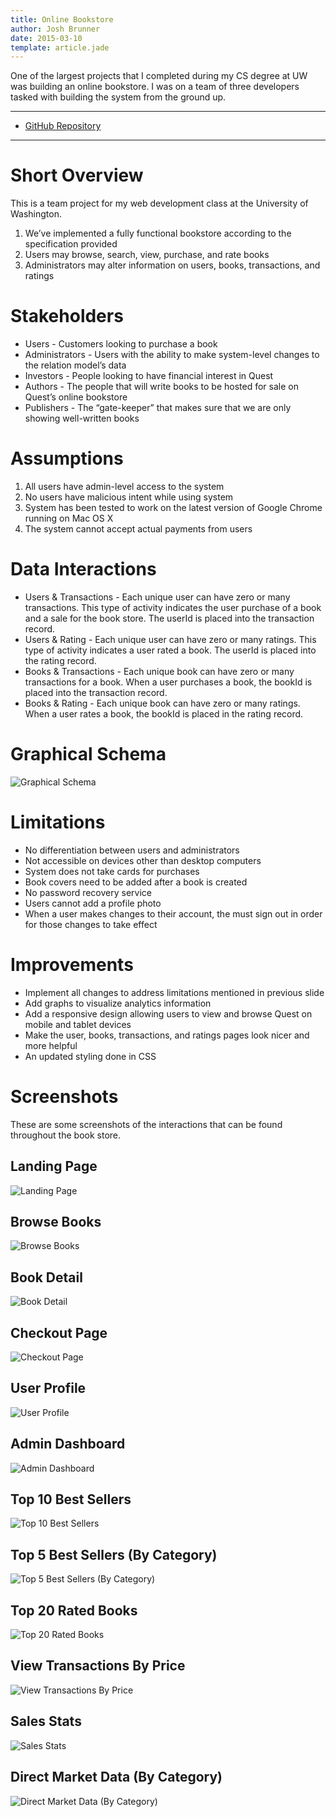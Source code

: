 ```yaml
---
title: Online Bookstore
author: Josh Brunner
date: 2015-03-10
template: article.jade
---
```


One of the largest projects that I completed during my CS degree at UW was building an online bookstore. I was on a team of three developers tasked with building the system from the ground up.

---

* [GitHub Repository](https://github.com/brunnerjosh/book-store)

---

# Short Overview
This is a team project for my web development class at the University of Washington.

1. We’ve implemented a fully functional bookstore according to the specification provided
2. Users may browse, search, view, purchase, and rate books
3. Administrators may alter information on users, books, transactions, and ratings

# Stakeholders
* Users - Customers looking to purchase a book
* Administrators - Users with the ability to make system-level changes to the relation model’s data
* Investors - People looking to have financial interest in Quest
* Authors - The people that will write books to be hosted for sale on Quest’s online bookstore
* Publishers - The “gate-keeper” that makes sure that we are only showing well-written books

# Assumptions
1. All users have admin-level access to the system
2. No users have malicious intent while using system
3. System has been tested to work on the latest version of Google Chrome running on Mac OS X
4. The system cannot accept actual payments from users

# Data Interactions
* Users & Transactions - Each unique user can have zero or many transactions. This type of activity indicates the user purchase of a book and a sale for the book store. The userId is placed into the transaction record.
* Users & Rating - Each unique user can have zero or many ratings. This type of activity indicates a user rated a book. The userId is placed into the rating record.
* Books & Transactions - Each unique book can have zero or many transactions for a book. When a user purchases a book, the bookId is placed into the transaction record.
* Books & Rating - Each unique book can have zero or many ratings. When a user rates a book, the bookId is placed in the rating record.

# Graphical Schema
![Graphical Schema](https://raw.githubusercontent.com/brunnerjosh/book-store/master/images/schema.png)

# Limitations
* No differentiation between users and administrators
* Not accessible on devices other than desktop computers
* System does not take cards for purchases
* Book covers need to be added after a book is created
* No password recovery service
* Users cannot add a profile photo
* When a user makes changes to their account, the must sign out in order for those changes to take effect

# Improvements
* Implement all changes to address limitations mentioned in previous slide
* Add graphs to visualize analytics information
* Add a responsive design allowing users to view and browse Quest on mobile and tablet devices
* Make the user, books, transactions, and ratings pages look nicer and more helpful
* An updated styling done in CSS

# Screenshots
These are some screenshots of the interactions that can be found throughout the book store.
## Landing Page
![Landing Page](https://raw.githubusercontent.com/brunnerjosh/book-store/master/images/welcome.png)
## Browse Books
![Browse Books](https://raw.githubusercontent.com/brunnerjosh/book-store/master/images/browse-books.png)
## Book Detail
![Book Detail](https://raw.githubusercontent.com/brunnerjosh/book-store/master/images/book-detail.png)
## Checkout Page
![Checkout Page](https://raw.githubusercontent.com/brunnerjosh/book-store/master/images/checkout-page.png)
## User Profile
![User Profile](https://raw.githubusercontent.com/brunnerjosh/book-store/master/images/user-profile.png)
## Admin Dashboard
![Admin Dashboard](https://raw.githubusercontent.com/brunnerjosh/book-store/master/images/admin-dashboard.png)
## Top 10 Best Sellers
![Top 10 Best Sellers](https://raw.githubusercontent.com/brunnerjosh/book-store/master/images/top-10.png)
## Top 5 Best Sellers (By Category)
![Top 5 Best Sellers (By Category)](https://raw.githubusercontent.com/brunnerjosh/book-store/master/images/top-5.png)
## Top 20 Rated Books
![Top 20 Rated Books](https://raw.githubusercontent.com/brunnerjosh/book-store/master/images/top-20.png)
## View Transactions By Price
![View Transactions By Price](https://raw.githubusercontent.com/brunnerjosh/book-store/master/images/transactions-price.png)
## Sales Stats
![Sales Stats](https://raw.githubusercontent.com/brunnerjosh/book-store/master/images/sales-stats.png)
## Direct Market Data (By Category)
![Direct Market Data (By Category)](https://raw.githubusercontent.com/brunnerjosh/book-store/master/images/market-data.png)
